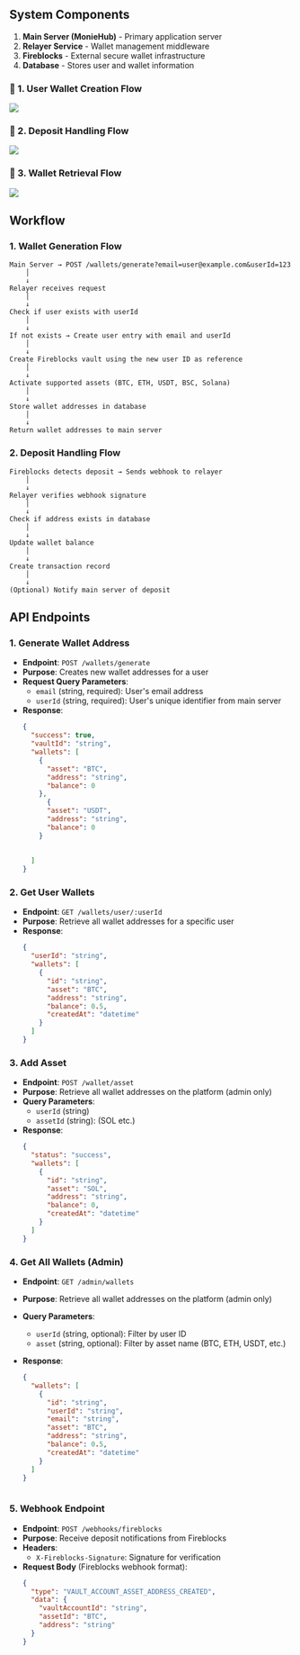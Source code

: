 

## System Components

1. **Main Server (MonieHub)** - Primary application server
2. **Relayer Service** - Wallet management middleware
3. **Fireblocks** - External secure wallet infrastructure
4. **Database** - Stores user and wallet information

### 📌 1. User Wallet Creation Flow

[![](https://mermaid.ink/img/pako:eNpdkt2O2jAQhV9l5CuQDA0hZEOkVmpIEUhFWyWhK5XshYlnl4jgUNuhS1nevc4Paotv7JHOd8547AvJSo7EJ6-SHXeQhKkAs1aLzaoUOS6qLQxgxXIBMcoTymcYDD69p-TbY5xAhD8rVNqHmUSmERjnEpWCHh5YXlCoFMol76fkHaJNhAU7o2x88gyf26Co85vtMNtD_tIwgG-50go-3IxRaHmubdZhsOmtjURByDTbMoX9e6cW-c6qQtfIPNjMc4nbosz26k4b61IinGrpksPHNmfJu6T_tZ8znZ-aWyqFprlekMworOMwofAlWVAIYlPHj1_7bWpLz4MOj1BXUsAvVhSob5NC1czmril2wk6n4NKk0RtAYcsKJjK81uBTPY2nTvnvPAg175lz4mtZISUHlOZBTEkudVRK9A4PmBLfHDmT-5Sk4mqYIxM_yvJww2RZve6I_8IKZarqyM3tw5yZn_JXgoKjnJWV0MR3xk7jQfwLeSP-xHsY2tOJ2UaeNbEnI0rOxLedoWM77nTsuM7EtdzplZLfTag1dCzPcT1vZD9Y5uiOr38AiH3Rzw?type=png)](https://mermaid.live/edit#pako:eNpdkt2O2jAQhV9l5CuQDA0hZEOkVmpIEUhFWyWhK5XshYlnl4jgUNuhS1nevc4Paotv7JHOd8547AvJSo7EJ6-SHXeQhKkAs1aLzaoUOS6qLQxgxXIBMcoTymcYDD69p-TbY5xAhD8rVNqHmUSmERjnEpWCHh5YXlCoFMol76fkHaJNhAU7o2x88gyf26Co85vtMNtD_tIwgG-50go-3IxRaHmubdZhsOmtjURByDTbMoX9e6cW-c6qQtfIPNjMc4nbosz26k4b61IinGrpksPHNmfJu6T_tZ8znZ-aWyqFprlekMworOMwofAlWVAIYlPHj1_7bWpLz4MOj1BXUsAvVhSob5NC1czmril2wk6n4NKk0RtAYcsKJjK81uBTPY2nTvnvPAg175lz4mtZISUHlOZBTEkudVRK9A4PmBLfHDmT-5Sk4mqYIxM_yvJww2RZve6I_8IKZarqyM3tw5yZn_JXgoKjnJWV0MR3xk7jQfwLeSP-xHsY2tOJ2UaeNbEnI0rOxLedoWM77nTsuM7EtdzplZLfTag1dCzPcT1vZD9Y5uiOr38AiH3Rzw)

### 📌 2. Deposit Handling Flow

[![](https://mermaid.ink/img/pako:eNpdkEFvgkAQhf_KZk6aoAEWEDn0YImn9mJtTCo9DDAKEXbJ7lq16n8vUBtj57Qz-773ducMmcwJItgqbAq2jBPB2prP1vNSUVrJbKc_2Wj0dEkgpkbq0rAVpYWUOzYwR5aTwbLSwwQubLFeUIUnUuyN1FeZ0eev2eLGv6LJCnbAqiLDMM8Vad1xq3i2Hqz6sWYxGkxR0_Af_N7kaIilWKHI6IY9Sl7klhmFQmNmSilYKTaVPHTSZZewvF89xoDV_r7MITJqTxbUpGrsWjh3_gmYguo2MWqPOapdAom4tkyD4kPK-g9Tcr8tINpgpdtu3z83LrHd611CIif1LPfCQOT4bu8B0RmOEPkOH9uBH3A-8bjrhKEFJ4g8Z2w7Pg9CO3Qd7geTqwXffag99l0v5NNgOnWDkHuOc_0BsJ2RCw?type=png)](https://mermaid.live/edit#pako:eNpdkEFvgkAQhf_KZk6aoAEWEDn0YImn9mJtTCo9DDAKEXbJ7lq16n8vUBtj57Qz-773ducMmcwJItgqbAq2jBPB2prP1vNSUVrJbKc_2Wj0dEkgpkbq0rAVpYWUOzYwR5aTwbLSwwQubLFeUIUnUuyN1FeZ0eev2eLGv6LJCnbAqiLDMM8Vad1xq3i2Hqz6sWYxGkxR0_Af_N7kaIilWKHI6IY9Sl7klhmFQmNmSilYKTaVPHTSZZewvF89xoDV_r7MITJqTxbUpGrsWjh3_gmYguo2MWqPOapdAom4tkyD4kPK-g9Tcr8tINpgpdtu3z83LrHd611CIif1LPfCQOT4bu8B0RmOEPkOH9uBH3A-8bjrhKEFJ4g8Z2w7Pg9CO3Qd7geTqwXffag99l0v5NNgOnWDkHuOc_0BsJ2RCw)


### 📌 3. Wallet Retrieval Flow

[![](https://mermaid.ink/img/pako:eNp9kV1vgjAUhv9Kc640Qce3yMUSN7LpBUvGlpgMvKj2KGRQTCnbmPrfVxCy7Ga9aU9znuc9aU-wKxmCDwdBjyl5DRJO1AqXcVjyDJf1lkxISDNOXlB8oNiQyeT2nMADyl1KPmmeoySUMYFVhRXZNqSuUKxYAmcSxRHmtEHRsdkON1f5IghXT_GCFRkfdM81iqbXVWSkdnJD9lkuFaycVMnluHNeFVHPPar0fghGJW071sFdPFr3pkBdbmmF481fLkJZCz6geVbJFg2X_3UNAd34CQdNvVnGwJeiRg0KFAVtSzi1kgRkigUm4Ksjo-I9gYRfFHOk_K0siwETZX1Iwd_TvFJVfVQhGGRU_cZvC3KG4r6suQTfcNzOAf4JvsB3DGuqu45rWTPbMg3P06AB3zamuuFYrqd7pmE57uyiwXcXqk8d0_asuTufm65n2YZx-QHd7aED?type=png)](https://mermaid.live/edit#pako:eNp9kV1vgjAUhv9Kc640Qce3yMUSN7LpBUvGlpgMvKj2KGRQTCnbmPrfVxCy7Ga9aU9znuc9aU-wKxmCDwdBjyl5DRJO1AqXcVjyDJf1lkxISDNOXlB8oNiQyeT2nMADyl1KPmmeoySUMYFVhRXZNqSuUKxYAmcSxRHmtEHRsdkON1f5IghXT_GCFRkfdM81iqbXVWSkdnJD9lkuFaycVMnluHNeFVHPPar0fghGJW071sFdPFr3pkBdbmmF481fLkJZCz6geVbJFg2X_3UNAd34CQdNvVnGwJeiRg0KFAVtSzi1kgRkigUm4Ksjo-I9gYRfFHOk_K0siwETZX1Iwd_TvFJVfVQhGGRU_cZvC3KG4r6suQTfcNzOAf4JvsB3DGuqu45rWTPbMg3P06AB3zamuuFYrqd7pmE57uyiwXcXqk8d0_asuTufm65n2YZx-QHd7aED)





## Workflow

### 1. Wallet Generation Flow
```
Main Server → POST /wallets/generate?email=user@example.com&userId=123
    │
    ↓
Relayer receives request
    │
    ↓
Check if user exists with userId
    │
    ↓
If not exists → Create user entry with email and userId
    │
    ↓
Create Fireblocks vault using the new user ID as reference
    │
    ↓
Activate supported assets (BTC, ETH, USDT, BSC, Solana)
    │
    ↓
Store wallet addresses in database
    │
    ↓
Return wallet addresses to main server
```

### 2. Deposit Handling Flow
```
Fireblocks detects deposit → Sends webhook to relayer
    │
    ↓
Relayer verifies webhook signature
    │
    ↓
Check if address exists in database
    │
    ↓
Update wallet balance
    │
    ↓
Create transaction record
    │
    ↓
(Optional) Notify main server of deposit
```


## API Endpoints

### 1. Generate Wallet Address
- **Endpoint**: `POST /wallets/generate`
- **Purpose**: Creates new wallet addresses for a user
- **Request Query Parameters**:
  - `email` (string, required): User's email address
  - `userId` (string, required): User's unique identifier from main server
- **Response**:
  ```json
  {
    "success": true,
    "vaultId": "string",
    "wallets": [
      {
        "asset": "BTC",
        "address": "string",
        "balance": 0
      },
        {
        "asset": "USDT",
        "address": "string",
        "balance": 0
      }
    
      
    ]
  }
  ```

### 2. Get User Wallets
- **Endpoint**: `GET /wallets/user/:userId`
- **Purpose**: Retrieve all wallet addresses for a specific user
- **Response**:
  ```json
  {
    "userId": "string",
    "wallets": [
      {
        "id": "string",
        "asset": "BTC",
        "address": "string",
        "balance": 0.5,
        "createdAt": "datetime"
      }
    ]
  }
  ```


  
### 3. Add Asset
- **Endpoint**: `POST /wallet/asset`
- **Purpose**: Retrieve all wallet addresses on the platform (admin only)
- **Query Parameters**:
  - `userId` (string)
  - `assetId` (string): (SOL etc.)
- **Response**:
  ```json
  {
    "status": "success",
    "wallets": [
      {
        "id": "string",
        "asset": "SOL",
        "address": "string",
        "balance": 0,
        "createdAt": "datetime"
      }
    ]
  }

### 4. Get All Wallets (Admin)
- **Endpoint**: `GET /admin/wallets`
- **Purpose**: Retrieve all wallet addresses on the platform (admin only)
- **Query Parameters**:
  - `userId` (string, optional): Filter by user ID
  - `asset` (string, optional): Filter by asset name (BTC, ETH, USDT, etc.)
- **Response**:
  ```json
  {
    "wallets": [
      {
        "id": "string",
        "userId": "string",
        "email": "string",
        "asset": "BTC",
        "address": "string",
        "balance": 0.5,
        "createdAt": "datetime"
      }
    ]
  }
  ```

  ```

### 5. Webhook Endpoint
- **Endpoint**: `POST /webhooks/fireblocks`
- **Purpose**: Receive deposit notifications from Fireblocks
- **Headers**:
  - `X-Fireblocks-Signature`: Signature for verification
- **Request Body** (Fireblocks webhook format):
  ```json
  {
    "type": "VAULT_ACCOUNT_ASSET_ADDRESS_CREATED",
    "data": {
      "vaultAccountId": "string",
      "assetId": "BTC",
      "address": "string"
    }
  }
  ```


